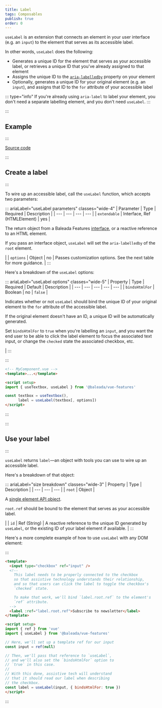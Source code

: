 ```yaml
---
title: Label
tags: Composables
publish: true
order: 0
---
```


`useLabel` is an extension that connects an element in your user interface (e.g. an `input`) to the element that serves as its accessible label.

In other words, `useLabel` does the following:
- Generates a unique ID for the element that serves as your accessible label, or retrieves a unique ID that you've already assigned to that element
- Assigns the unique ID to the [`aria-labelledby`](https://www.w3.org/TR/wai-aria-1.2/#aria-labelledby) property on your element
- Optionally, generates a unique ID for your original element (e.g. an `input`), and assigns that ID to the `for` attribute of your accessible label

::: type="info"
If you're already using `aria-label` to label your element, you don't need a separate labelling element, and you don't need `useLabel`.
:::


:::
## Example
:::

[Source code](https://github.com/baleada/docs/blob/main/src/components/ExampleUseLabel.vue)

<ExampleUseLabel class="with-mt" />


:::
## Create a label
:::

To wire up an accessible label, call the `useLabel` function, which accepts two parameters:

::: ariaLabel="useLabel parameters" classes="wide-4"
| Parameter | Type | Required | Description |
| --- | --- | --- | --- |
| `extendable` | Interface, Ref (HTMLElement) | yes | <p>The return object from a Baleada Features [interface](/docs/features#using-functions), or a reactive reference to an HTML element.</p><p>If you pass an interface object, `useLabel` will set the `aria-labelledby` of the `root` element.</p> |
| `options` | Object | no | Passes customization options. See the next table for more guidance. |
:::

Here's a breakdown of the `useLabel` options:

::: ariaLabel="useLabel options" classes="wide-5"
| Property | Type | Required | Default | Description |
| --- | --- | --- | --- | --- |
| `bindsHtmlFor` | Boolean | no | `false` | <p>Indicates whether or not `useLabel` should bind the unique ID of your original element to the `for` attribute of the accessible label.</p><p>If the original element doesn't have an ID, a unique ID will be automatically generated.</p><p>Set `bindsHtmlFor` to `true` when you're labelling an `input`, and you want the end user to be able to click the label element to focus the associated text input, or change the `checked` state the associated checkbox, etc.</p> |
:::

:::
```html
<!-- MyComponent.vue -->
<template>...</template>

<script setup>
import { useTextbox, useLabel } from '@baleada/vue-features'

const textbox = useTextbox(),
      label = useLabel(textbox[, options])
</script>
```
:::


:::
## Use your label
:::

`useLabel` returns `label`—an object with tools you can use to wire up an accessible label.

Here's a breakdown of that object:

::: ariaLabel="size breakdown" classes="wide-3"
| Property | Type | Description |
| --- | --- | --- |
| `root` | Object | <p>A [single element API object](/docs/features/shared/element-api).</p><p>`root.ref` should be bound to the element that serves as your accessible label.</p> |
| `id` | Ref (String) | A reactive reference to the unique ID generated by `useLabel`, or the existing ID of your label element if available. |
:::


Here's a more complete example of how to use `useLabel` with any DOM element:

:::
```html
<template>
  <input type="checkbox" ref="input" />
  <!--
    This label needs to be properly connected to the checkbox
    so that assistive technology understands their relationship,
    and so that users can click the label to toggle the checkbox's
    `checked` state.

    To make that work, we'll bind `label.root.ref` to the element's
    `ref` attribute.
  -->
  <label :ref="label.root.ref">Subscribe to newsletter</label>
</template>

<script setup>
import { ref } from 'vue'
import { useLabel } from '@baleada/vue-features'

// Here, we'll set up a template ref for our input
const input = ref(null)

// Then, we'll pass that reference to `useLabel`,
// and we'll also set the `bindsHtmlFor` option to
// `true` in this case.
//
// With this done, assistive tech will understand
// that it should read our label when describing
// the checkbox.
const label = useLabel(input, { bindsHtmlFor: true })
</script>
```
:::
